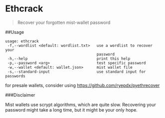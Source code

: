 Ethcrack
===

> Recover your forgotten mist-wallet password

##Usage

```
usage: ethcrack
 -f,--wordlist <default: wordlist.txt>   use a wordlist to recover your
                                         password
 -h,--help                               print this help
 -p,--password <arg>                     test specific password
 -w,--wallet <default: wallet.json>      mist wallet file
 -s,--standard-input                     use standard input for passwords
```

for presale wallets, consider using https://github.com/ryepdx/pyethrecover

###Disclaimer

Mist wallets use scrypt algorithms, which are quite slow. Recovering your password might take a long time, but it might be your only hope.
